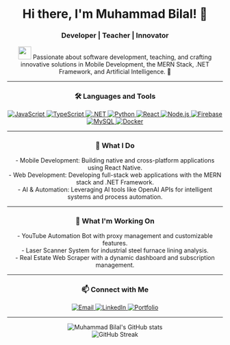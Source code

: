 <h1 align="center">Hi there, I'm Muhammad Bilal! 👋</h1>
<h3 align="center">Developer | Teacher | Innovator</h3>

<p align="center">
  <img src="https://media.giphy.com/media/hvRJCLFzcasrR4ia7z/giphy.gif" width="30"/>  
  Passionate about software development, teaching, and crafting innovative solutions in Mobile Development, the MERN Stack, .NET Framework, and Artificial Intelligence. 🚀  
</p>

---

<h3 align="center">🛠️ Languages and Tools</h3>
<p align="center">
  <a href="https://developer.mozilla.org/en-US/docs/Web/JavaScript" target="_blank">
    <img src="https://img.shields.io/badge/JavaScript-F7DF1E?style=for-the-badge&logo=javascript&logoColor=black" alt="JavaScript"/>
  </a>
  <a href="https://www.typescriptlang.org/" target="_blank">
    <img src="https://img.shields.io/badge/TypeScript-007ACC?style=for-the-badge&logo=typescript&logoColor=white" alt="TypeScript"/>
  </a>
  <a href="https://dotnet.microsoft.com/" target="_blank">
    <img src="https://img.shields.io/badge/.NET-512BD4?style=for-the-badge&logo=dotnet&logoColor=white" alt=".NET"/>
  </a>
  <a href="https://www.python.org/" target="_blank">
    <img src="https://img.shields.io/badge/Python-3776AB?style=for-the-badge&logo=python&logoColor=white" alt="Python"/>
  </a>
  <a href="https://reactjs.org/" target="_blank">
    <img src="https://img.shields.io/badge/React-61DAFB?style=for-the-badge&logo=react&logoColor=black" alt="React"/>
  </a>
  <a href="https://nodejs.org/en/" target="_blank">
    <img src="https://img.shields.io/badge/Node.js-339933?style=for-the-badge&logo=node.js&logoColor=white" alt="Node.js"/>
  </a>
  <a href="https://firebase.google.com/" target="_blank">
    <img src="https://img.shields.io/badge/Firebase-FFCA28?style=for-the-badge&logo=firebase&logoColor=black" alt="Firebase"/>
  </a>
  <a href="https://www.mysql.com/" target="_blank">
    <img src="https://img.shields.io/badge/MySQL-4479A1?style=for-the-badge&logo=mysql&logoColor=white" alt="MySQL"/>
  </a>
  <a href="https://www.docker.com/" target="_blank">
    <img src="https://img.shields.io/badge/Docker-2496ED?style=for-the-badge&logo=docker&logoColor=white" alt="Docker"/>
  </a>
</p>

---

<h3 align="center">🚀 What I Do</h3>
<p align="center"> 
  - Mobile Development: Building native and cross-platform applications using React Native.  
  <br> - Web Development: Developing full-stack web applications with the MERN stack and .NET Framework.  
  <br> - AI & Automation: Leveraging AI tools like OpenAI APIs for intelligent systems and process automation.  
   
</p>

---

<h3 align="center">🌱 What I'm Working On</h3>
<p align="center">
  - YouTube Automation Bot with proxy management and customizable features.  
  <br> - Laser Scanner System for industrial steel furnace lining analysis.  
  <br> - Real Estate Web Scraper with a dynamic dashboard and subscription management.  
</p>

---

<h3 align="center">📫 Connect with Me</h3>
<p align="center">
  <a href="mailto:mbilal75362@gmail.com">
    <img src="https://img.shields.io/badge/Email-D14836?style=for-the-badge&logo=gmail&logoColor=white" alt="Email"/>
  </a>
  <a href="https://linkedin.com/in/your-profile" target="_blank">
    <img src="https://img.shields.io/badge/LinkedIn-0077B5?style=for-the-badge&logo=linkedin&logoColor=white" alt="LinkedIn"/>
  </a>
  <a href="https://your-portfolio.com" target="_blank">
    <img src="https://img.shields.io/badge/Portfolio-000000?style=for-the-badge&logo=githubpages&logoColor=white" alt="Portfolio"/>
  </a>
</p>

---

<p align="center">
  <img src="https://github-readme-stats.vercel.app/api?username=MBilal8136&show_icons=true&theme=radical" alt="Muhammad Bilal's GitHub stats"/>
  <br>
  <img src="https://github-readme-streak-stats.herokuapp.com/?user=MBilal8136&theme=radical" alt="GitHub Streak"/>
</p>
